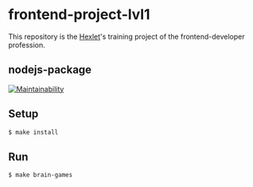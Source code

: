 # frontend-project-lvl1

This repository is the [Hexlet](https://ru.hexlet.io/professions/frontend/projects/44)'s training project of the frontend-developer profession.

## nodejs-package
[![Maintainability](https://api.codeclimate.com/v1/badges/3e99187cfd253aa63442/maintainability)](https://codeclimate.com/github/alex-yevs/frontend-project-lvl1/maintainability)

## Setup

```sh
$ make install
```
## Run

```sh
$ make brain-games
```

